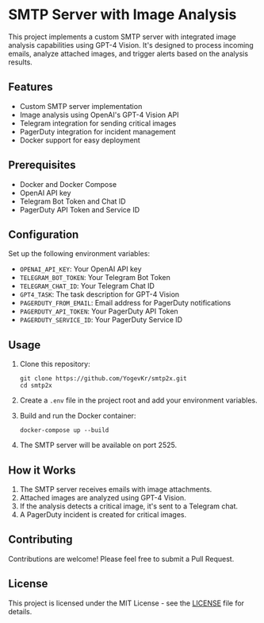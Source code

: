 # SMTP Server with Image Analysis

This project implements a custom SMTP server with integrated image analysis capabilities using GPT-4 Vision. It's designed to process incoming emails, analyze attached images, and trigger alerts based on the analysis results.

## Features

- Custom SMTP server implementation
- Image analysis using OpenAI's GPT-4 Vision API
- Telegram integration for sending critical images
- PagerDuty integration for incident management
- Docker support for easy deployment

## Prerequisites

- Docker and Docker Compose
- OpenAI API key
- Telegram Bot Token and Chat ID
- PagerDuty API Token and Service ID

## Configuration

Set up the following environment variables:

- `OPENAI_API_KEY`: Your OpenAI API key
- `TELEGRAM_BOT_TOKEN`: Your Telegram Bot Token
- `TELEGRAM_CHAT_ID`: Your Telegram Chat ID
- `GPT4_TASK`: The task description for GPT-4 Vision
- `PAGERDUTY_FROM_EMAIL`: Email address for PagerDuty notifications
- `PAGERDUTY_API_TOKEN`: Your PagerDuty API Token
- `PAGERDUTY_SERVICE_ID`: Your PagerDuty Service ID

## Usage

1. Clone this repository:
   ```
   git clone https://github.com/YogevKr/smtp2x.git
   cd smtp2x
   ```

2. Create a `.env` file in the project root and add your environment variables.

3. Build and run the Docker container:
   ```
   docker-compose up --build
   ```

4. The SMTP server will be available on port 2525.

## How it Works

1. The SMTP server receives emails with image attachments.
2. Attached images are analyzed using GPT-4 Vision.
3. If the analysis detects a critical image, it's sent to a Telegram chat.
4. A PagerDuty incident is created for critical images.

## Contributing

Contributions are welcome! Please feel free to submit a Pull Request.

## License

This project is licensed under the MIT License - see the [LICENSE](LICENSE) file for details.
